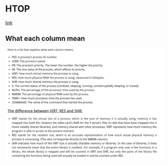 # HTOP
[link](https://www.deonsworld.co.za/2012/12/20/understanding-and-using-htop-monitor-system-resources/#:~:text=VIRT%20represents%20how%20much%20memory,memory%20a%20process%20is%20consuming.)

## What each column mean
![table](htop_what_each_column_mean.png)